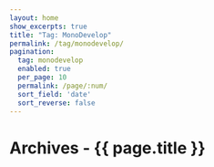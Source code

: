 ```yaml
---
layout: home
show_excerpts: true
title: "Tag: MonoDevelop"
permalink: /tag/monodevelop/
pagination:
  tag: monodevelop
  enabled: true
  per_page: 10
  permalink: /page/:num/
  sort_field: 'date'
  sort_reverse: false
---
```


<h1>Archives - {{ page.title }}</h1>
